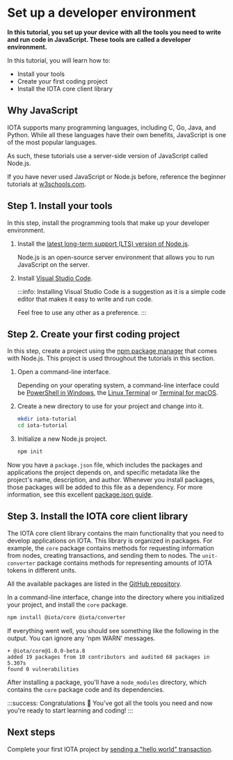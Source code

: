 # Set up a developer environment

**In this tutorial, you set up your device with all the tools you need to write and run code in JavaScript. These tools are called a developer environment.**

In this tutorial, you will learn how to:

- Install your tools
- Create your first coding project
- Install the IOTA core client library

## Why JavaScript

IOTA supports many programming languages, including C, Go, Java, and Python. While all these languages have their own benefits, JavaScript is one of the most popular languages.

As such, these tutorials use a server-side version of JavaScript called Node.js.

If you have never used JavaScript or Node.js before, reference the beginner tutorials at [w3schools.com](https://www.w3schools.com/).

## Step 1. Install your tools

In this step, install the programming tools that make up your developer environment. 

1. Install the [latest long-term support (LTS) version of Node.js](https://nodejs.org/en/download/).

    Node.js is an open-source server environment that allows you to run JavaScript on the server.

2. Install [Visual Studio Code](https://code.visualstudio.com/Download).

    :::info:
    Installing Visual Studio Code is a suggestion as it is a simple code editor that makes it easy to write and run code.

    Feel free to use any other as a preference.
    :::

## Step 2. Create your first coding project

In this step, create a project using the [npm package manager](https://www.npmjs.com/) that comes with Node.js. This project is used throughout the tutorials in this section.

1. Open a command-line interface.

    Depending on your operating system, a command-line interface could be [PowerShell in Windows](https://docs.microsoft.com/en-us/powershell/scripting/getting-started/getting-started-with-windows-powershell?view=powershell-6), the [Linux Terminal](https://www.howtogeek.com/140679/beginner-geek-how-to-start-using-the-linux-terminal/) or [Terminal for macOS](https://macpaw.com/how-to/use-terminal-on-mac).

2. Create a new directory to use for your project and change into it.

    ```bash
    mkdir iota-tutorial
    cd iota-tutorial
    ```

3. Initialize a new Node.js project.

    ```bash
    npm init
    ```

Now you have a `package.json` file, which includes the packages and applications the project depends on, and specific metadata like the project's name, description, and author. Whenever you install packages, those packages will be added to this file as a dependency. For more information, see this excellent [package.json guide](https://flaviocopes.com/package-json/).

## Step 3. Install the IOTA core client library

The IOTA core client library contains the main functionality that you need to develop applications on IOTA. This library is organized in packages. For example, the `core` package contains methods for requesting information from nodes, creating transactions, and sending them to nodes. The `unit-converter` package contains methods for representing amounts of IOTA tokens in different units.

All the available packages are listed in the [GitHub repository](https://github.com/iotaledger/iota.js/tree/next/packages).

In a command-line interface, change into the directory where you initialized your project, and install the `core` package.

```bash
npm install @iota/core @iota/converter
```

If everything went well, you should see something like the following in the output. You can ignore any 'npm WARN' messages.

```shell
+ @iota/core@1.0.0-beta.8
added 19 packages from 10 contributors and audited 68 packages in 5.307s
found 0 vulnerabilities
```

After installing a package, you'll have a `node_modules` directory, which contains the `core` package code and its dependencies.

:::success: Congratulations :tada:
You've got all the tools you need and now you're ready to start learning and coding!
:::

## Next steps

Complete your first IOTA project by [sending a "hello world" transaction](../first-steps/hello-world.md).

